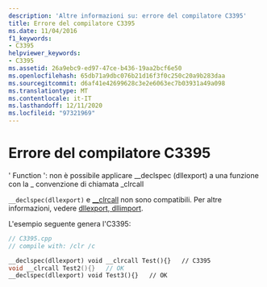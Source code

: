 ```yaml
---
description: 'Altre informazioni su: errore del compilatore C3395'
title: Errore del compilatore C3395
ms.date: 11/04/2016
f1_keywords:
- C3395
helpviewer_keywords:
- C3395
ms.assetid: 26a9ebc9-ed97-47ce-b436-19aa2bcf6e50
ms.openlocfilehash: 65db71a9dbc076b21d16f3f0c250c20a9b283daa
ms.sourcegitcommit: d6af41e42699628c3e2e6063ec7b03931a49a098
ms.translationtype: MT
ms.contentlocale: it-IT
ms.lasthandoff: 12/11/2020
ms.locfileid: "97321969"
---
```

# <a name="compiler-error-c3395"></a>Errore del compilatore C3395

' Function ': non è possibile applicare __declspec (dllexport) a una funzione con la \_ convenzione di chiamata _clrcall

`__declspec(dllexport)` e [__clrcall](../../cpp/clrcall.md) non sono compatibili.  Per altre informazioni, vedere [dllexport, dllimport](../../cpp/dllexport-dllimport.md).

L'esempio seguente genera l'C3395:

```cpp
// C3395.cpp
// compile with: /clr /c

__declspec(dllexport) void __clrcall Test(){}   // C3395
void __clrcall Test2(){}   // OK
__declspec(dllexport) void Test3(){}   // OK
```
